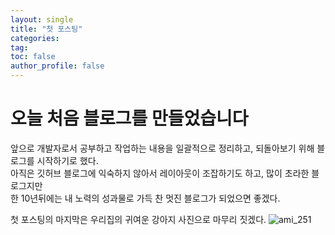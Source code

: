 ```yaml
---
layout: single
title: "첫 포스팅"
categories:
tag:
toc: false
author_profile: false
---
```


# 오늘 처음 블로그를 만들었습니다

앞으로 개발자로서 공부하고 작업하는 내용을 일괄적으로 정리하고, 되돌아보기 위해
블로그를 시작하기로 했다. <br/>아직은 깃허브 블로그에 익숙하지 않아서 레이아웃이
조잡하기도 하고, 많이 초라한 블로그지만 <br/>한 10년뒤에는 내 노력의 성과물로 가득 찬
멋진 블로그가 되었으면 좋겠다.

첫 포스팅의 마지막은 우리집의 귀여운 강아지 사진으로 마무리 짓겠다.
![ami_251]({{site.url}}/images/2025-02-25-test/ami_251.jpg)
